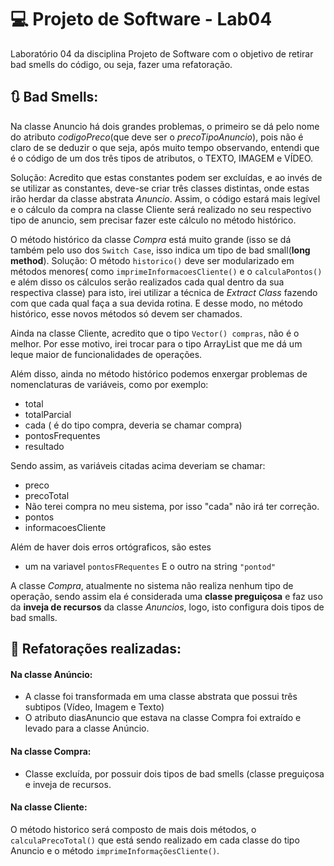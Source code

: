 # :computer: Projeto de Software - Lab04

Laboratório 04 da disciplina Projeto de Software com o objetivo de retirar bad smells do código, ou seja, fazer uma refatoração.

## :arrows_clockwise: Bad Smells:

Na classe Anuncio há dois grandes problemas, o primeiro se dá pelo nome do atributo *codigoPreco*(que deve ser o *precoTipoAnuncio*), pois não é claro de se deduzir o que seja, após muito tempo observando, entendi que é o código de um dos três tipos de atributos, o TEXTO, IMAGEM e VÍDEO.

Solução: Acredito que estas constantes podem ser excluídas, e ao invés de se utilizar as constantes, deve-se criar três classes distintas, onde estas irão herdar da classe abstrata *Anuncio*.
Assim, o código estará mais legível e o cálculo da compra na classe Cliente será realizado no seu respectivo tipo de anuncio, sem precisar fazer este cálculo no método histórico. 

O método histórico da classe *Compra* está muito grande (isso se dá também pelo uso dos ```Switch Case```, isso indica um tipo de bad small(**long method**).
Solução: O método ```historico()``` deve ser modularizado em métodos menores( como ```imprimeInformacoesCliente()``` e o ```calculaPontos()``` e além disso os cálculos serão realizados cada qual dentro da sua respectiva classe) para isto, irei utilizar a técnica de *Extract Class* fazendo com que cada qual faça a sua devida rotina. E desse modo, no método histórico, esse novos métodos só devem ser chamados.

Ainda na classe Cliente, acredito que o tipo ```Vector() compras```, não é o melhor. Por esse motivo, irei trocar para o tipo ArrayList que me dá um leque maior de funcionalidades de operações.

Além disso, ainda no método histórico podemos enxergar problemas de nomenclaturas de variáveis, como por exemplo: 

- total
- totalParcial
- cada ( é do tipo compra, deveria se chamar compra)
- pontosFrequentes
- resultado

Sendo assim, as variáveis citadas acima deveriam se chamar:

- preco
- precoTotal
- Não terei compra no meu sistema, por isso "cada" não irá ter correção.
- pontos
- informacoesCliente

Além de haver dois erros ortógraficos, são estes
- um na variavel ```pontosFRequentes```
E o outro na string  ```"pontod"```

A classe *Compra*, atualmente no sistema não realiza nenhum tipo de operação, sendo assim ela é considerada uma **classe preguiçosa** e faz uso da **inveja de recursos** da classe *Anuncios*, logo, isto configura dois tipos de bad smalls.

## :repeat: Refatorações realizadas: 

#### Na classe Anúncio: 
- A classe foi transformada em uma classe abstrata que possui três subtipos (Vídeo, Imagem e Texto)
- O atributo diasAnuncio que estava na classe Compra foi extraído e levado para a classe Anúncio. 

#### Na classe Compra: 
- Classe excluída, por possuir dois tipos de bad smells (classe preguiçosa e inveja de recursos.

#### Na classe Cliente: 
O método historico será composto de mais dois métodos, o ```calculaPrecoTotal()``` que está sendo realizado em cada classe do tipo Anuncio e o método ```imprimeInformaçõesCliente()```.



